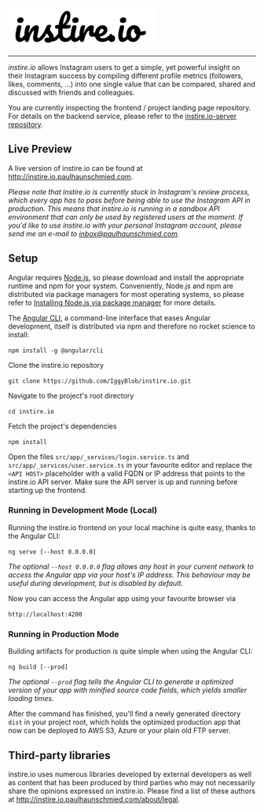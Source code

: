 <img src="https://github.com/IggyBlob/instire.io/blob/master/src/assets/img/instire.io-logo-github.png" width="300">

---
_instire.io_ allows Instagram users to get a simple, yet powerful insight on their Instagram success by compiling different profile metrics (followers, likes, comments, …) into one single value that can be compared, shared and discussed with friends and colleagues. 

You are currently inspecting the frontend / project landing page repository. For details on the backend service, please refer to the [instire.io-server repository](https://github.com/IggyBlob/instire.io-server).

## Live Preview
A live version of instire.io can be found at http://instire.io.paulhaunschmied.com. 

_Please note that instire.io is currently stuck in Instagram's review process, which every app has to pass before
being able to use the Instagram API in production. This means that instire.io is running in a sandbox API environment 
that can only be used by registered users at the moment. If you'd like to use instire.io with your personal Instagram 
account, please send me an e-mail to [inbox@paulhaunschmied.com](mailto:inbox@paulhaunschmied.com)._

## Setup
Angular requires [Node.js](https://nodejs.org/en/), so please download and install the appropriate runtime and npm for 
your system. Conveniently, Node.js and npm are distributed via package managers for most operating systems, so please 
refer to [Installing Node.js via package manager](https://nodejs.org/en/download/package-manager/) for more details.

The [Angular CLI](https://cli.angular.io), a command-line interface that eases Angular development, itself is 
distributed via npm and therefore no rocket science to install:

```npm install -g @angular/cli```

Clone the instire.io repository 

```git clone https://github.com/IggyBlob/instire.io.git```

Navigate to the project's root directory 

```cd instire.io```

Fetch the project's dependencies

```npm install```

Open the files `src/app/_services/login.service.ts` and `src/app/_services/user.service.ts` in your favourite editor and
replace the `<API HOST>` placeholder with a valid FQDN or IP address that points to the instire.io API server. Make sure
the API server is up and running before starting up the frontend.

### Running in Development Mode (Local)
Running the instire.io frontend on your local machine is quite easy, thanks to the Angular CLI:

```ng serve [--host 0.0.0.0]```

_The optional `--host 0.0.0.0` flag allows any host in your current network to access the Angular app via your host's IP
address. This behaviour may be useful during development, but is disabled by default._

Now you can access the Angular app using your favourite browser via

```http://localhost:4200```

### Running in Production Mode
Building artifacts for production is quite simple when using the Angular CLI:

```ng build [--prod]```

_The optional `--prod` flag tells the Angular CLI to generate a optimized version of your app with minified source code
fields, which yields smaller loading times._

After the command has finished, you'll find a newly generated directory `dist` in your project root, which holds the 
optimized production app that now can be deployed to AWS S3, Azure or your plain old FTP server.  

## Third-party libraries
instire.io uses numerous libraries developed by external developers as well as content that has been produced by third 
parties who may not necessarily share the opinions expressed on instire.io. Please find a list of these authors at
http://instire.io.paulhaunschmied.com/about/legal.
